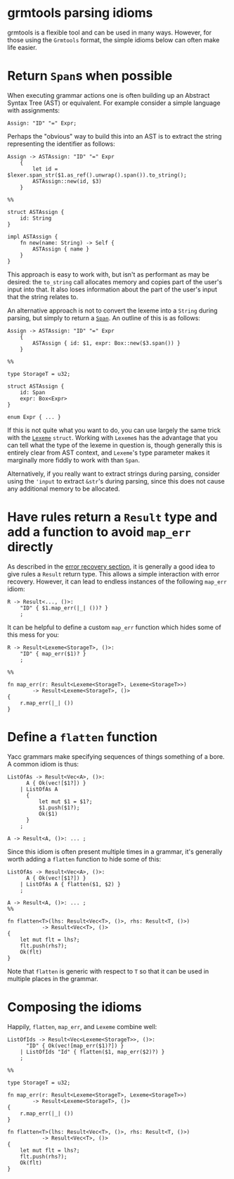 # grmtools parsing idioms

grmtools is a flexible tool and can be used in many ways. However, for those
using the `Grmtools` format, the simple idioms below can often make life easier.


# Return `Span`s when possible

When executing grammar actions one is often building up an Abstract Syntax Tree
(AST) or equivalent. For example consider a simple language with assignments:

```ignore
Assign: "ID" "=" Expr;
```

Perhaps the "obvious" way to build this into an AST is to extract the string
representing the identifier as follows:

```
Assign -> ASTAssign: "ID" "=" Expr
    {
        let id = $lexer.span_str($1.as_ref().unwrap().span()).to_string();
        ASTAssign::new(id, $3)
    }

%%

struct ASTAssign {
    id: String
}

impl ASTAssign {
    fn new(name: String) -> Self {
        ASTAssign { name }
    }
}
```

This approach is easy to work with, but isn't as performant as may be desired:
the `to_string` call allocates memory and copies part of the user's input into
that. It also loses information about the part of the user's input that the
string relates to.

An alternative approach is not to convert the lexeme into a `String` during
parsing, but simply to return a
[`Span`](https://docs.rs/lrpar/~0/lrpar/struct.Span.html). An outline of this
is as follows:

```
Assign -> ASTAssign: "ID" "=" Expr
    {
        ASTAssign { id: $1, expr: Box::new($3.span()) }
    }

%%

type StorageT = u32;

struct ASTAssign {
    id: Span
    expr: Box<Expr>
}

enum Expr { ... }
```

If this is not quite what you want to do, you can use largely the same trick with
the [`Lexeme`](https://docs.rs/lrpar/~0/lrpar/lex/struct.Lexeme.html) `struct`.
Working with `Lexeme`s has the advantage that you can tell what the type of the
lexeme in question is, though generally this is entirely clear from AST
context, and `Lexeme`'s type parameter makes it marginally more fiddly to work
with than `Span`.

Alternatively, if you really want to extract strings during parsing, consider
using the `'input` to extract `&str`'s during parsing, since this does not
cause any additional memory to be allocated.


# Have rules return a `Result` type and add a function to avoid `map_err` directly

As described in the [error recovery
section](errorrecovery.html#a-rule-of-thumb-have-rules-return-a-result-type), it
is generally a good idea to give rules a `Result` return type. This allows a
simple interaction with error recovery. However, it can lead to endless
instances of the following `map_err` idiom:

```ignore
R -> Result<..., ()>:
    "ID" { $1.map_err(|_| ())? }
    ;
```

It can be helpful to define a custom `map_err` function which hides some of this
mess for you:

```ignore
R -> Result<Lexeme<StorageT>, ()>:
    "ID" { map_err($1)? }
    ;

%%

fn map_err(r: Result<Lexeme<StorageT>, Lexeme<StorageT>>)
        -> Result<Lexeme<StorageT>, ()>
{
    r.map_err(|_| ())
}
```


# Define a `flatten` function

Yacc grammars make specifying sequences of things something of a bore. A common
idiom is thus:

```
ListOfAs -> Result<Vec<A>, ()>:
      A { Ok(vec![$1?]) }
    | ListOfAs A
      {
          let mut $1 = $1?;
          $1.push($1?);
          Ok($1)
      }
    ;

A -> Result<A, ()>: ... ;
```

Since this idiom is often present multiple times in a grammar, it's generally
worth adding a `flatten` function to hide some of this:

```
ListOfAs -> Result<Vec<A>, ()>:
      A { Ok(vec![$1?]) }
    | ListOfAs A { flatten($1, $2) }
    ;

A -> Result<A, ()>: ... ;
%%

fn flatten<T>(lhs: Result<Vec<T>, ()>, rhs: Result<T, ()>)
           -> Result<Vec<T>, ()>
{
    let mut flt = lhs?;
    flt.push(rhs?);
    Ok(flt)
}
```

Note that `flatten` is generic with respect to `T` so that it can be used in
multiple places in the grammar.


# Composing the idioms

Happily, `flatten`, `map_err`, and `Lexeme` combine well:

```
ListOfIds -> Result<Vec<Lexeme<StorageT>>, ()>:
      "ID" { Ok(vec![map_err($1)?]) }
    | ListOfIds "Id" { flatten($1, map_err($2)?) }
    ;

%%

type StorageT = u32;

fn map_err(r: Result<Lexeme<StorageT>, Lexeme<StorageT>>)
        -> Result<Lexeme<StorageT>, ()>
{
    r.map_err(|_| ())
}

fn flatten<T>(lhs: Result<Vec<T>, ()>, rhs: Result<T, ()>)
           -> Result<Vec<T>, ()>
{
    let mut flt = lhs?;
    flt.push(rhs?);
    Ok(flt)
}
```
